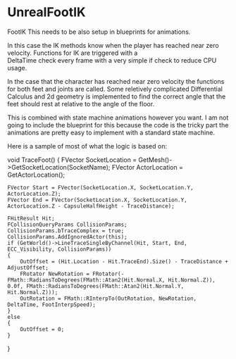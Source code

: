 # UnrealFootIK
FootIK
This needs to be also setup in blueprints for animations. 

In this case the IK methods know when the player has reached near zero velocity. Functions for IK are triggered with a  
DeltaTime check every frame with a very simple if check to reduce CPU usage. 

In the case that the character has reached near zero velocity the functions for both feet and joints are called.
Some reletively complicated Differential Calculus and 2d geometry is implemented to find the correct angle that the feet should
rest at relative to the angle of the floor.

This is combined with state machine animations however you want. I am not going to include the blueprint for this because the
code is the tricky part the animations are pretty easy to implement with a standard state machine. 


Here is a sample of most of what the logic is based on:

void TraceFoot()
{
	FVector SocketLocation = GetMesh()->GetSocketLocation(SocketName);
	FVector ActorLocation = GetActorLocation();

	FVector Start = FVector(SocketLocation.X, SocketLocation.Y, ActorLocation.Z);
	FVector End = FVector(SocketLocation.X, SocketLocation.Y, ActorLocation.Z - CapsuleHalfHeight - TraceDistance);
	
	FHitResult Hit;
	FCollisionQueryParams CollisionParams;
	CollisionParams.bTraceComplex = true;
	CollisionParams.AddIgnoredActor(this);
	if (GetWorld()->LineTraceSingleByChannel(Hit, Start, End, ECC_Visibility, CollisionParams))
	{
		OutOffset = (Hit.Location - Hit.TraceEnd).Size() - TraceDistance + AdjustOffset;
		FRotator NewRotation = FRotator(-FMath::RadiansToDegrees(FMath::Atan2(Hit.Normal.X, Hit.Normal.Z)), 0.0f, FMath::RadiansToDegrees(FMath::Atan2(Hit.Normal.Y, Hit.Normal.Z)));
		OutRotation = FMath::RInterpTo(OutRotation, NewRotation, DeltaTime, FootInterpSpeed);
	}
	else
	{
		OutOffset = 0;
	}
 }
